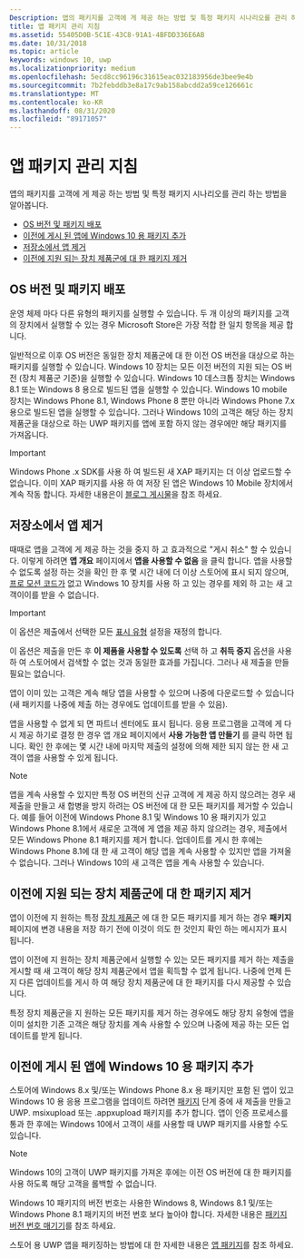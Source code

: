 ```yaml
---
Description: 앱의 패키지를 고객에 게 제공 하는 방법 및 특정 패키지 시나리오를 관리 하는 방법을 알아봅니다.
title: 앱 패키지 관리 지침
ms.assetid: 55405D0B-5C1E-43C8-91A1-4BFDD336E6AB
ms.date: 10/31/2018
ms.topic: article
keywords: windows 10, uwp
ms.localizationpriority: medium
ms.openlocfilehash: 5ecd8cc96196c31615eac032183956de3bee9e4b
ms.sourcegitcommit: 7b2febddb3e8a17c9ab158abcdd2a59ce126661c
ms.translationtype: MT
ms.contentlocale: ko-KR
ms.lasthandoff: 08/31/2020
ms.locfileid: "89171057"
---
```

# <a name="guidance-for-app-package-management"></a>앱 패키지 관리 지침

앱의 패키지를 고객에 게 제공 하는 방법 및 특정 패키지 시나리오를 관리 하는 방법을 알아봅니다.

-   [OS 버전 및 패키지 배포](#os-versions-and-package-distribution)
-   [이전에 게시 된 앱에 Windows 10 용 패키지 추가](#adding-packages-for-windows-10-to-a-previously-published-app)
-   [저장소에서 앱 제거](#removing-an-app-from-the-store)
-   [이전에 지원 되는 장치 제품군에 대 한 패키지 제거](#removing-packages-for-a-previously-supported-device-family)


## <a name="os-versions-and-package-distribution"></a>OS 버전 및 패키지 배포

운영 체제 마다 다른 유형의 패키지를 실행할 수 있습니다. 두 개 이상의 패키지를 고객의 장치에서 실행할 수 있는 경우 Microsoft Store은 가장 적합 한 일치 항목을 제공 합니다.

일반적으로 이후 OS 버전은 동일한 장치 제품군에 대 한 이전 OS 버전을 대상으로 하는 패키지를 실행할 수 있습니다. Windows 10 장치는 모든 이전 버전의 지원 되는 OS 버전 (장치 제품군 기준)을 실행할 수 있습니다. Windows 10 데스크톱 장치는 Windows 8.1 또는 Windows 8 용으로 빌드된 앱을 실행할 수 있습니다. Windows 10 mobile 장치는 Windows Phone 8.1, Windows Phone 8 뿐만 아니라 Windows Phone 7.x 용으로 빌드된 앱을 실행할 수 있습니다. 그러나 Windows 10의 고객은 해당 하는 장치 제품군을 대상으로 하는 UWP 패키지를 앱에 포함 하지 않는 경우에만 해당 패키지를 가져옵니다.

> [!IMPORTANT]
> Windows Phone .x SDK를 사용 하 여 빌드된 새 XAP 패키지는 더 이상 업로드할 수 없습니다. 이미 XAP 패키지를 사용 하 여 저장 된 앱은 Windows 10 Mobile 장치에서 계속 작동 합니다. 자세한 내용은이 [블로그 게시물](https://blogs.windows.com/windowsdeveloper/2018/08/20/important-dates-regarding-apps-with-windows-phone-8-x-and-earlier-and-windows-8-8-1-packages-submitted-to-microsoft-store)을 참조 하세요.


## <a name="removing-an-app-from-the-store"></a>저장소에서 앱 제거

때때로 앱을 고객에 게 제공 하는 것을 중지 하 고 효과적으로 "게시 취소" 할 수 있습니다. 이렇게 하려면 **앱 개요** 페이지에서 **앱을 사용할 수 없음** 을 클릭 합니다. 앱을 사용할 수 없도록 설정 하는 것을 확인 한 후 몇 시간 내에 더 이상 스토어에 표시 되지 않으며, [프로 모션 코드가](generate-promotional-codes.md) 없고 Windows 10 장치를 사용 하 고 있는 경우를 제외 하 고는 새 고객이이를 받을 수 없습니다.

> [!IMPORTANT]
> 이 옵션은 제출에서 선택한 모든 [표시 유형](choose-visibility-options.md#discoverability) 설정을 재정의 합니다. 

이 옵션은 제출을 만든 후 **이 제품을 사용할 수 있도록** 선택 하 고 **취득 중지** 옵션을 사용 하 여 스토어에서 검색할 수 없는 것과 동일한 효과를 가집니다. 그러나 새 제출을 만들 필요는 없습니다.

앱이 이미 있는 고객은 계속 해당 앱을 사용할 수 있으며 나중에 다운로드할 수 있습니다 (새 패키지를 나중에 제출 하는 경우에도 업데이트를 받을 수 있음).

앱을 사용할 수 없게 되 면 파트너 센터에도 표시 됩니다. 응용 프로그램을 고객에 게 다시 제공 하기로 결정 한 경우 앱 개요 페이지에서 **사용 가능한 앱 만들기** 를 클릭 하면 됩니다. 확인 한 후에는 몇 시간 내에 마지막 제출의 설정에 의해 제한 되지 않는 한 새 고객이 앱을 사용할 수 있게 됩니다.

> [!NOTE]
> 앱을 계속 사용할 수 있지만 특정 OS 버전의 신규 고객에 게 제공 하지 않으려는 경우 새 제출을 만들고 새 합병을 방지 하려는 OS 버전에 대 한 모든 패키지를 제거할 수 있습니다. 예를 들어 이전에 Windows Phone 8.1 및 Windows 10 용 패키지가 있고 Windows Phone 8.1에서 새로운 고객에 게 앱을 제공 하지 않으려는 경우, 제출에서 모든 Windows Phone 8.1 패키지를 제거 합니다. 업데이트를 게시 한 후에는 Windows Phone 8.1에 대 한 새 고객이 해당 앱을 계속 사용할 수 있지만 앱을 가져올 수 없습니다. 그러나 Windows 10의 새 고객은 앱을 계속 사용할 수 있습니다.


## <a name="removing-packages-for-a-previously-supported-device-family"></a>이전에 지원 되는 장치 제품군에 대 한 패키지 제거

앱이 이전에 지 원하는 특정 [장치 제품군](/uwp/extension-sdks/device-families-overview) 에 대 한 모든 패키지를 제거 하는 경우 **패키지** 페이지에 변경 내용을 저장 하기 전에 이것이 의도 한 것인지 확인 하는 메시지가 표시 됩니다.

앱이 이전에 지 원하는 장치 제품군에서 실행할 수 있는 모든 패키지를 제거 하는 제출을 게시할 때 새 고객이 해당 장치 제품군에서 앱을 획득할 수 없게 됩니다. 나중에 언제 든 지 다른 업데이트를 게시 하 여 해당 장치 제품군에 대 한 패키지를 다시 제공할 수 있습니다.

특정 장치 제품군을 지 원하는 모든 패키지를 제거 하는 경우에도 해당 장치 유형에 앱을 이미 설치한 기존 고객은 해당 장치를 계속 사용할 수 있으며 나중에 제공 하는 모든 업데이트를 받게 됩니다.


<a name="adding-packages-for-windows-10-to-a-previously-published-app"></a>

## <a name="adding-packages-for-windows10-to-a-previously-published-app"></a>이전에 게시 된 앱에 Windows 10 용 패키지 추가

스토어에 Windows 8.x 및/또는 Windows Phone 8.x 용 패키지만 포함 된 앱이 있고 Windows 10 용 응용 프로그램을 업데이트 하려면 [패키지](upload-app-packages.md) 단계 중에 새 제출을 만들고 UWP. msixupload 또는 .appxupload 패키지를 추가 합니다. 앱이 인증 프로세스를 통과 한 후에는 Windows 10에서 고객이 새를 사용할 때 UWP 패키지를 사용할 수도 있습니다.

> [!NOTE]
> Windows 10의 고객이 UWP 패키지를 가져온 후에는 이전 OS 버전에 대 한 패키지를 사용 하도록 해당 고객을 롤백할 수 없습니다. 

Windows 10 패키지의 버전 번호는 사용한 Windows 8, Windows 8.1 및/또는 Windows Phone 8.1 패키지의 버전 번호 보다 높아야 합니다. 자세한 내용은 [패키지 버전 번호 매기기](package-version-numbering.md)를 참조 하세요.

스토어 용 UWP 앱을 패키징하는 방법에 대 한 자세한 내용은 [앱 패키지](../packaging/index.md)를 참조 하세요.